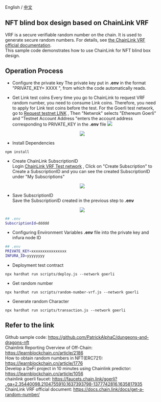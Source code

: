 English / [中文](https://github.com/Dapp-Learning-DAO/Dapp-Learning/blob/main/basic/15-nft-blindbox-chainlink-vrf/README-CN.md)
## NFT blind box design based on ChainLink VRF
VRF is a secure verifiable random number on the chain. It is used to generate secure random numbers. For details, see [the ChainLink VRF official documentation](https://docs.chain.link/docs/get-a-random-number).  
This sample code demonstrates how to use ChainLink for NFT blind box design. 

## Operation Process  
- Configure the private key
The private key put in **.env** in the format "PRIVATE_KEY= XXXX ", from which the code automatically reads.

- Get Link test coins 
Every time you go to ChainLink to request VRF random number, you need to consume Link coins. Therefore, you need to apply for Link test coins before the test. For the Goerli test network, go to [Request testnet LINK](https://faucets.chain.link/goerli?_ga=2.35440098.2104755910.1637393798-1377742816.1635817935) , Then "Netwrok" selects "Ethereum Goerli" and "Testnet Account Address "enters the account address corresponding to PRIVATE_KEY in the **.env** file
![](./images/chainlink.png)
<center><img src="https://github.com/Dapp-Learning-DAO/Dapp-Learning-Arsenal/blob/main/images/basic/15-nft-blindbox-chainlink-vrf/chainlink.png?raw=true" /></center>

- Install Dependencies
```
npm install 
```

- Create ChainLink SubscriptionID  
Login [ChainLink VRF Test network](https://vrf.chain.link/?_ga=2.225785050.1950508783.1645630272-1230768383.1643005305) , Click on "Create Subscription" to Create a SubscriptionID and you can see the created SubscriptionID under "My Subscriptions"
<center><img src="https://github.com/Dapp-Learning-DAO/Dapp-Learning-Arsenal/blob/main/images/basic/14-chainlink-price-feed/ChainLinkVRF.png?raw=true" /></center> 


- Save SubscriptionID  
Save the SubscriptionID created in the previous step to **.env** 
<center><img src="https://github.com/Dapp-Learning-DAO/Dapp-Learning-Arsenal/blob/main/images/basic/14-chainlink-price-feed/SubscriptionID.png?raw=true" /></center>

```sh
## .env
SubscriptionId=ddddd
```

- Configuring Environment Variables 
**.env** file into the private key and infura node ID 

```sh
## .env
PRIVATE_KEY=xxxxxxxxxxxxxxxx
INFURA_ID=yyyyyyyy
```

- Deployment test contract
```
npx hardhat run scripts/deploy.js --network goerli
```

- Get random number 
```
npx hardhat run scripts/random-number-vrf.js --network goerli
```

- Generate random Character  
```
npx hardhat run scripts/transaction.js --network goerli
``` 

## Refer to the link
Github sample code:  https://github.com/PatrickAlphaC/dungeons-and-dragons-nft  
Chainlink Reporting Overview of Off-Chain: https://learnblockchain.cn/article/2186  
How to obtain random numbers in NFT(ERC721): https://learnblockchain.cn/article/1776  
Develop a DeFi project in 10 minutes using Chainlink predictor: https://learnblockchain.cn/article/1056  
chainlink goerli faucet: https://faucets.chain.link/goerli?_ga=2.35440098.2104755910.1637393798-1377742816.1635817935  
ChainLink VRF official document: https://docs.chain.link/docs/get-a-random-number/  